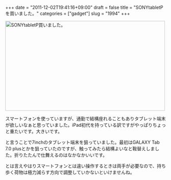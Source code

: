 +++
date = "2011-12-02T19:41:16+09:00"
draft = false
title = "SONYtabletPを買いました。"
categories = ["gadget"]
slug = "1994"
+++

<p><a title="SONYtabletP買いました。 by けるる, on Flickr" href="http://www.flickr.com/photos/keruru/6439786431/"><img src="http://farm8.staticflickr.com/7154/6439786431_0da3561b83.jpg" alt="SONYtabletP買いました。" width="500" height="281" /></a></p>
<p>スマートフォンを使っていますが、通勤で結構座れることもありタブレット端末が欲しいなぁと思っていました。iPad初代を持っている訳ですがやっぱりちょっと重たいです。大きいです。</p>
<p>と言うことで7inchのタブレット端末を狙っていました。最初はGALAXY Tab 7.0 plusとかを狙っていたのですが、触ってみたら結構よいなと鞍替えしました。折りたたんで仕舞えるのはなかなかいいです。</p>
<p>とは言えやはりスマートフォンとは違い操作するときは両手が必要なので、持ち歩く荷物は極力減らす方向で調整していかないといけませんね。</p>
